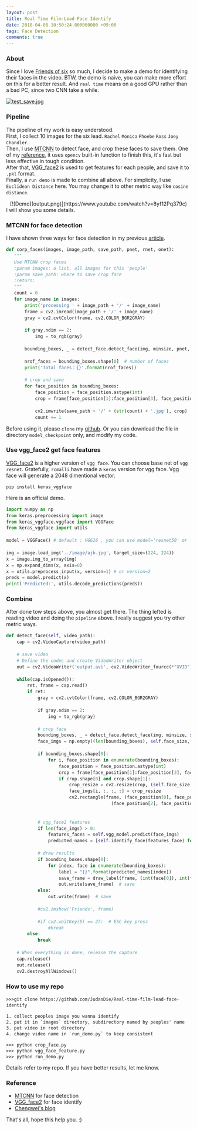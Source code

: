 ```yaml
---
layout: post
title: Real Time Film-Lead Face Identify
date: 2018-04-08 10:50:24.000000000 +09:00
tags: Face Detection
comments: true
---
```


### **About**
Since I love [Friends of six](https://zh.wikipedia.org/wiki/%E8%80%81%E5%8F%8B%E8%AE%B0) so much, I decide to make a demo for identifying their faces in the video. BTW, the demo is naive, you can make more effort on this for a better result. And `real time` means on a good GPU rather than a bad PC, since two CNN take a while. 

[![test_save.jpg](https://s20.postimg.org/i5avy6anx/test_save.jpg)](https://postimg.org/image/xe0tby4c9/)

### **Pipeline**
The pipeline of my work is easy understood.<br/>
 First, I collect 10 images for the six lead. `Rachel` `Monica` `Phoebe` `Ross` `Joey` `Chandler`. <br/>
 Then, I use [MTCNN](https://arxiv.org/abs/1604.02878) to detect face, and crop these faces to save them. One of my [reference](https://www.dlology.com/blog/live-face-identification-with-pre-trained-vggface2-model/), it uses `opencv` built-in function to finish this, it's fast but less effective in tough condition.<br/>
 After that, [VGG_face2](https://arxiv.org/abs/1710.08092) is used to get features for each people, and save it to `.pkl` format.<br/>
 Finally, a `run demo` is made to combine all above. For simplicity, I use `Euclidean Distance` here. You may change it to other metric way like `cosine distance`.
 <center>
    [![Demo](output.png)](https://www.youtube.com/watch?v=8yf12Pq379c)
 </center>
 I will show you some details.<br/>

### **MTCNN for face detection**

 I have shown three ways for face detection in my previous [article](https://judasdie.github.io/2018/04/three-ways-for-face-detection/). 
 ``` python
def corp_faces(images, image_path, save_path, pnet, rnet, onet):
    """
    Use MTCNN crop faces
    :param images: a list, all images for this 'people'
    :param save_path: where to save crop face
    :return:
    """
    count = 0
    for image_name in images:
        print('processing ' + image_path + '/' + image_name)
        frame = cv2.imread(image_path + '/' + image_name)
        gray = cv2.cvtColor(frame, cv2.COLOR_BGR2GRAY)

        if gray.ndim == 2:
            img = to_rgb(gray)

        bounding_boxes, _ = detect_face.detect_face(img, minsize, pnet, rnet, onet, threshold, factor)

        nrof_faces = bounding_boxes.shape[0]  # number of faces
        print('Total faces：{}'.format(nrof_faces))

        # crop and save
        for face_position in bounding_boxes:
            face_position = face_position.astype(int)
            crop = frame[face_position[1]:face_position[3], face_position[0]:face_position[2], :]

            cv2.imwrite(save_path + '/' + (str(count) + '.jpg'), crop)
            count += 1
 ```
 Before using it, please `clone` my [github](https://github.com/JudasDie/Real-time-film-lead-face-identify). Or you can download the file in directory `model_checkpoint` only, and modify my code.

### **Use vgg_face2 get face features**
 [VGG_face2](https://arxiv.org/abs/1710.08092) is a higher version of `vgg face`. You can choose base net of `vgg` `resnet`. Gratefully, `rcmalli` have made a `keras` version for vgg face. Vgg face will generate a 2048 dimentional vector.
 ```
pip install keras_vggface
 ```
 Here is an official demo.
 ```python
import numpy as np
from keras.preprocessing import image
from keras_vggface.vggface import VGGFace
from keras_vggface import utils

model = VGGFace() # default : VGG16 , you can use model='resnet50' or 

img = image.load_img('../image/ajb.jpg', target_size=(224, 224))
x = image.img_to_array(img)
x = np.expand_dims(x, axis=0)
x = utils.preprocess_input(x, version=1) # or version=2
preds = model.predict(x)
print('Predicted:', utils.decode_predictions(preds))
 ```

### **Combine**
After done tow steps above, you almost get there. The thing lefted is reading video and doing the `pipeline` above. I really suggest you try other metric ways.
```python
def detect_face(self, video_path):
    cap = cv2.VideoCapture(video_path)

    # save video
    # Define the codec and create VideoWriter object
    out = cv2.VideoWriter('output.avi', cv2.VideoWriter_fourcc(*"XVID"), 20.0, (720, 400))

    while(cap.isOpened()):
        ret, frame = cap.read()
        if ret:
            gray = cv2.cvtColor(frame, cv2.COLOR_BGR2GRAY)

            if gray.ndim == 2:
                img = to_rgb(gray)

            # crop face
            bounding_boxes, _ = detect_face.detect_face(img, minsize, self.pnet, self.rnet, self.onet, threshold, factor)
            face_imgs = np.empty((len(bounding_boxes), self.face_size, self.face_size, 3))

            if bounding_boxes.shape[0]:
                for i, face_position in enumerate(bounding_boxes):
                    face_position = face_position.astype(int)
                    crop = frame[face_position[1]:face_position[3], face_position[0]:face_position[2], :]
                    if crop.shape[0] and crop.shape[1]:
                        crop_resize = cv2.resize(crop, (self.face_size, self.face_size), interpolation=cv2.INTER_AREA)
                        face_imgs[i, :, :, :] = crop_resize
                        cv2.rectangle(frame, (face_position[0], face_position[1]),
                                        (face_position[2], face_position[3]), (0, 255, 0), 2)


            # vgg_face2 features
            if len(face_imgs) > 0:
                features_faces = self.vgg_model.predict(face_imgs)
                predicted_names = [self.identify_face(features_face) for features_face in features_faces]

            # draw results
            if bounding_boxes.shape[0]:
                for index, face in enumerate(bounding_boxes):
                    label = "{}".format(predicted_names[index])
                    save_frame = draw_label(frame, (int(face[0]), int(face[1])), label)
                    out.write(save_frame)  # save
            else:
                out.write(frame)  # save

            #cv2.imshow('Friends', frame)
            
            #if cv2.waitKey(5) == 27:  # ESC key press
                #break
        else:
            break

    # When everything is done, release the capture
    cap.release()
    out.release()
    cv2.destroyAllWindows()
```

### **How to use my repo**
```
>>>git clone https://github.com/JudasDie/Real-time-film-lead-face-identify
```
```
1. collect peoples image you wanna identify
2. put it in `images` directory, subdirectory named by peoples' name
3. put video in root directory
4. change video name in `run_demo.py` to keep consistent
```
```
>>> python crop_face.py
>>> python vgg_face_feature.py
>>> python run_demo.py
```
Details refer to my repo. If you have better results, let me know.

### **Reference**
- [MTCNN](https://arxiv.org/abs/1604.02878) for face detection
- [VGG_face2](https://arxiv.org/abs/1710.08092) for face identify
- [Chengwei's blog](https://www.dlology.com/blog/live-face-identification-with-pre-trained-vggface2-model/)


That's all, hope this help you. :)



